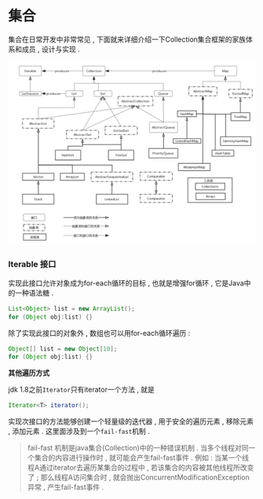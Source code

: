 # 集合

集合在日常开发中非常常见 , 下面就来详细介绍一下Collection集合框架的家族体系和成员 , 设计与实现 .

![](/assets/jihequantu.png)

### Iterable 接口

实现此接口允许对象成为for-each循环的目标 , 也就是增强for循环 , 它是Java中的一种语法糖 .

```java
List<Object> list = new ArrayList();
for (Object obj:list) {}
```

除了实现此接口的对象外 , 数组也可以用for-each循环遍历 :

```java
Object[] list = new Object[10];
for (Object obj:list) {}
```

**其他遍历方式**

jdk 1.8之前`Iterator`只有iterator一个方法 , 就是

```java
Iterator<T> iterator();
```

实现次接口的方法能够创建一个轻量级的迭代器 , 用于安全的遍历元素 , 移除元素 , 添加元素 . 这里面涉及到一个`fail-fast`机制 . 

> fail-fast 机制是java集合\(Collection\)中的一种错误机制 . 当多个线程对同一个集合的内容进行操作时 , 就可能会产生fail-fast事件 . 例如 : 当某一个线程A通过iterator去遍历某集合的过程中 , 若该集合的内容被其他线程所改变了 ; 那么线程A访问集合时 , 就会抛出ConcurrentModificationException异常 , 产生fail-fast事件 .



